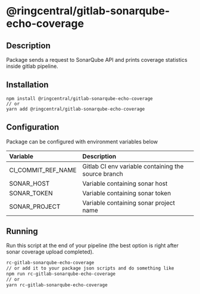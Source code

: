 # @ringcentral/gitlab-sonarqube-echo-coverage
## Description
Package sends a request to SonarQube API and prints coverage statistics inside gitlab pipeline.

## Installation
```
npm install @ringcentral/gitlab-sonarqube-echo-coverage
// or
yarn add @ringcentral/gitlab-sonarqube-echo-coverage
```

## Configuration
Package can be configured with environment variables below

| Variable           | Description                                         |
|:-------------------|:----------------------------------------------------|
| CI_COMMIT_REF_NAME | Gitlab CI env variable containing the source branch |
| SONAR_HOST         | Variable containing sonar host                      |
| SONAR_TOKEN        | Variable containing sonar token                     |
| SONAR_PROJECT      | Variable containing sonar project name              |

## Running
Run this script at the end of your pipeline (the best option is right after sonar coverage upload completed).
```bash
rc-gitlab-sonarqube-echo-coverage
// or add it to your package json scripts and do something like
npm run rc-gitlab-sonarqube-echo-coverage
// or
yarn rc-gitlab-sonarqube-echo-coverage
```
